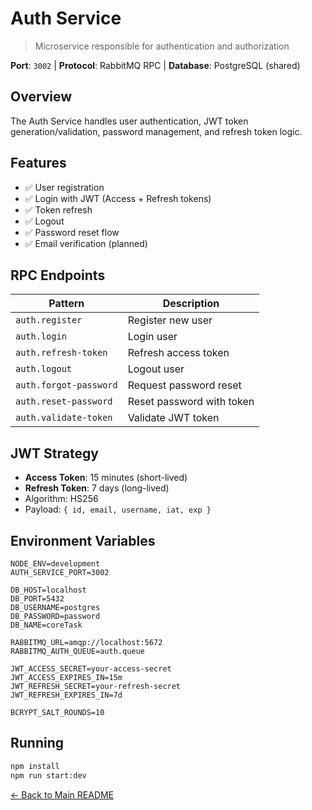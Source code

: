 # Auth Service

> Microservice responsible for authentication and authorization

**Port**: `3002` | **Protocol**: RabbitMQ RPC | **Database**: PostgreSQL (shared)

## Overview

The Auth Service handles user authentication, JWT token generation/validation, password management, and refresh token logic.

## Features

- ✅ User registration
- ✅ Login with JWT (Access + Refresh tokens)
- ✅ Token refresh
- ✅ Logout
- ✅ Password reset flow
- ✅ Email verification (planned)

## RPC Endpoints

| Pattern | Description |
|---------|-------------|
| `auth.register` | Register new user |
| `auth.login` | Login user |
| `auth.refresh-token` | Refresh access token |
| `auth.logout` | Logout user |
| `auth.forgot-password` | Request password reset |
| `auth.reset-password` | Reset password with token |
| `auth.validate-token` | Validate JWT token |

## JWT Strategy

- **Access Token**: 15 minutes (short-lived)
- **Refresh Token**: 7 days (long-lived)
- Algorithm: HS256
- Payload: `{ id, email, username, iat, exp }`

## Environment Variables

```env
NODE_ENV=development
AUTH_SERVICE_PORT=3002

DB_HOST=localhost
DB_PORT=5432
DB_USERNAME=postgres
DB_PASSWORD=password
DB_NAME=coreTask

RABBITMQ_URL=amqp://localhost:5672
RABBITMQ_AUTH_QUEUE=auth.queue

JWT_ACCESS_SECRET=your-access-secret
JWT_ACCESS_EXPIRES_IN=15m
JWT_REFRESH_SECRET=your-refresh-secret
JWT_REFRESH_EXPIRES_IN=7d

BCRYPT_SALT_ROUNDS=10
```

## Running

```bash
npm install
npm run start:dev
```

[← Back to Main README](../../README.md)
